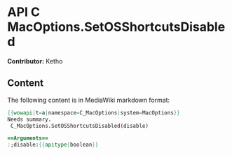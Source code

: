 # API C MacOptions.SetOSShortcutsDisabled

**Contributor:** Ketho

## Content

The following content is in MediaWiki markdown format:

```mediawiki
{{wowapi|t=a|namespace=C_MacOptions|system=MacOptions}}
Needs summary.
 C_MacOptions.SetOSShortcutsDisabled(disable)

==Arguments==
:;disable:{{apitype|boolean}}
```